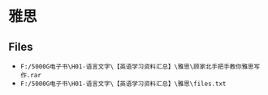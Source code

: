 # 雅思

## Files

- `F:/5000G电子书\H01-语言文字\【英语学习资料汇总】\雅思\顾家北手把手教你雅思写作.rar`
- `F:/5000G电子书\H01-语言文字\【英语学习资料汇总】\雅思\files.txt`
